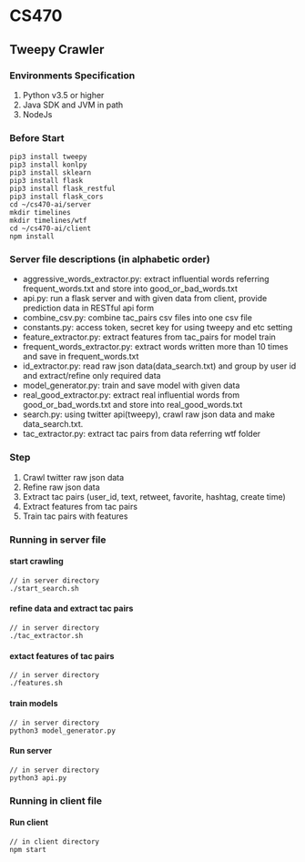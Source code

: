 # CS470
## Tweepy Crawler

### Environments Specification
1. Python v3.5 or higher
2. Java SDK and JVM in path
3. NodeJs


### Before Start
```
pip3 install tweepy
pip3 install konlpy
pip3 install sklearn
pip3 install flask
pip3 install flask_restful
pip3 install flask_cors
cd ~/cs470-ai/server
mkdir timelines
mkdir timelines/wtf
cd ~/cs470-ai/client
npm install
```

### Server file descriptions (in alphabetic order)
* aggressive_words_extractor.py: extract influential words referring frequent_words.txt and store into good_or_bad_words.txt
* api.py: run a flask server and with given data from client, provide prediction data in RESTful api form
* combine_csv.py: combine tac_pairs csv files into one csv file
* constants.py: access token, secret key for using tweepy and etc setting
* feature_extractor.py: extract features from tac_pairs for model train
* frequent_words_extractor.py: extract words written more than 10 times and save in frequent_words.txt
* id_extractor.py: read raw json data(data_search.txt) and group by user id and extract/refine only required data
* model_generator.py: train and save model with given data
* real_good_extractor.py: extract real influential words from good_or_bad_words.txt and store into real_good_words.txt
* search.py: using twitter api(tweepy), crawl raw json data and make data_search.txt.
* tac_extractor.py: extract tac pairs from data referring wtf folder

### Step
1. Crawl twitter raw json data
2. Refine raw json data
3. Extract tac pairs (user_id, text, retweet, favorite, hashtag, create time)
4. Extract features from tac pairs
5. Train tac pairs with features

### Running in server file
#### start crawling
```
// in server directory
./start_search.sh
```
#### refine data and extract tac pairs
```
// in server directory
./tac_extractor.sh
```
#### extact features of tac pairs
```
// in server directory
./features.sh
```
#### train models
```
// in server directory
python3 model_generator.py
```

#### Run server
```
// in server directory
python3 api.py
```
### Running in client file
#### Run client
```
// in client directory
npm start
```
